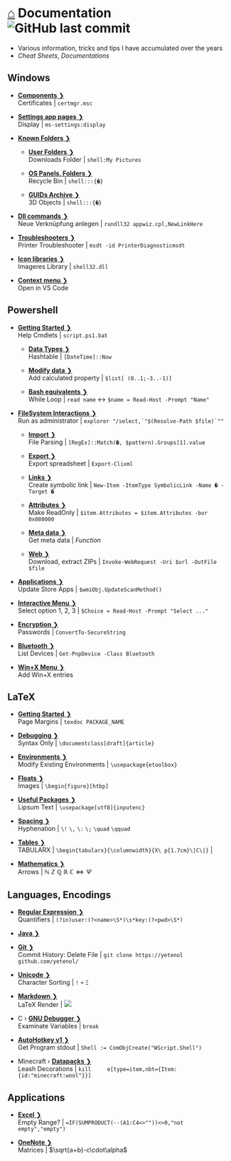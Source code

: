 # [⌂](README.md) Documentation ![GitHub last commit](https://img.shields.io/github/last-commit/yetenol/doc?color=white)
- Various information, tricks and tips I have accumulated over the years
- _Cheat Sheets_, _Documentations_


## Windows

- [**Components** ❯](windows/components.md)  
  Certificates | `certmgr.msc`

- [**Settings app pages** ❯](windows/settings.md)  
  Display | `ms-settings:display`

- [**Known Folders** ❯](windows/known-folders/known-folders.md)  

	- [**User Folders** ❯](windows/known-folders/user-folders.md)  
	  Downloads Folder | `shell:My Pictures`

	- [**OS Panels, Folders** ❯](windows/known-folders/guids.md)  
	  Recycle Bin | `shell:::{�}`

	- [**GUIDs Archive** ❯](windows/known-folders/guids-archive.md)  
	  3D Objects | `shell:::{�}`

- [**Dll commands** ❯](windows/dll.md)  
  Neue Verknüpfung anlegen | `rundll32 appwiz.cpl,NewLinkHere`

- [**Troubleshooters** ❯](windows/troubleshooters.md)  
  Printer Troubleshooter | `msdt -id PrinterDiagnosticmsdt`

- [**Icon libraries** ❯](windows/icons.md)  
  Imageres Library | `shell32.dll`

- [**Context menu** ❯](windows/context-menu.md)  
  Open in VS Code


## Powershell

- [**Getting Started** ❯](powershell/powershell.md)  
  Help Cmdlets | `script.ps1.bat`

	- [**Data Types** ❯](powershell/data-types.md)  
	  Hashtable | `[DateTime]::Now`

	- [**Modify data** ❯](powershell/filesystem/modify.md)  
	  Add calculated property | `$list[	(0..1;-3..-1)]`

	- [**Bash equivalents** ❯](powershell/bash-equivalents.md)  
	  While Loop | `read name` <-> `$name = Read-Host -Prompt "Name"`

- [**FileSystem Interactions** ❯](powershell/filesystem/filesystem.md)  
  Run as administrator | ``explorer "/select,`"$(Resolve-Path $file)`""``

	- [**Import** ❯](powershell/filesystem/import.md)  
	  File Parsing | `[RegEx]::Match(�, $pattern).Groups[1].value`

	- [**Export** ❯](powershell/filesystem/export.md)  
	  Export spreadsheet | `Export-Clixml`

	- [**Links** ❯](powershell/filesystem/links.md)  
	  Create symbolic link | `New-Item -ItemType SymbolicLink -Name � -Target �`

	- [**Attributes** ❯](powershell/filesystem/file-attributes.md)  
	  Make ReadOnly | `$item.Attributes = $item.Attributes -bor 0x080000`

	- [**Meta data** ❯](powershell/filesystem/metadata.md)  
	  Get meta data | _Function_

	- [**Web** ❯](powershell/filesystem/web.md)  
	  Download, extract ZIPs | `Invoke-WebRequest -Uri $url -OutFile $file`

- [**Applications** ❯](powershell/applications.md)  
  Update Store Apps | `$wmiObj.UpdateScanMethod()`

- [**Interactive Menu** ❯](powershell/menu.md)  
  Select option 1, 2, 3 | `$Choice = Read-Host -Prompt "Select ..."`

- [**Encryption** ❯](powershell/encryption.md)  
  Passwords | `ConvertTo-SecureString`

- [**Bluetooth** ❯](powershell/bluetooth.md)  
  List Devices | `Get-PnpDevice -Class Bluetooth`

- [**Win+X Menu** ❯](windows/win-x.md)  
  Add Win+X entries


## LaTeX

- [**Getting Started** ❯](latex/latex.md)  
  Page Margins | `texdoc PACKAGE_NAME`

- [**Debugging** ❯](latex/debugging.md)  
  Syntax Only | `\documentclass[draft]{article}`

- [**Environments** ❯](latex/environments.md)  
  Modify Existing Environments | `\usepackage{etoolbox}`

- [**Floats** ❯](latex/floats.md)  
  Images | `\begin{figure}[htbp]`

- [**Useful Packages** ❯](latex/packages.md)  
  Lipsum Text | `\usepackage[utf8]{inputenc}`

- [**Spacing** ❯](latex/spacing.md)  
  Hyphenation | `\!` `\,` `\:` `\;` `\quad` `\qquad`

- [**Tables** ❯](latex/tables.md)  
  TABULARX | `\begin{tabularx}{\columnwidth}{X\
p{1.7cm}\|C\|}` |
- [**Mathematics** ❯](latex/symbols.md)  
  Arrows | $\mathbb{N\ Z\ Q\ R\ C} \iff \Psi$


## Languages, Encodings

- [**Regular Expression** ❯](languages/regex.md)  
  Quantifiers | `(?in)user:(?<name>\S*)\s*key:(?<pwd>\S*)`

- [**Java** ❯](languages/java.md)  

- [**Git** ❯](languages/git.md)  
  Commit History: Delete File | `git clone https://yetenol	github.com/yetenol/`

- [**Unicode** ❯](languages/unicode.md)  
  Character Sorting | `!` `+` `Ξ`

- [**Markdown** ❯](languages/markdown.md)  
  LaTeX Render | <img src="https://render.githubusercontent.com/render/math?math=e^{i\pi}=-1">

- C › [**GNU Debugger** ❯](languages/gdb.md)  
  Examinate Variables | `break`


- [**AutoHotkey v1** ❯](languages/autohotkey.md)  
  Get Program stdout | `Shell := ComObjCreate("WScript.Shell")`

- Minecraft › [**Datapacks** ❯](languages/minecraft.md)  
  Leash Decorations | `kill 	e[type=item,nbt={Item:{id:"minecraft:wool"}}]`


## Applications

- [**Excel** ❯](apps/excel.md)  
  Empty Range? | `=IF(SUMPRODUCT(--(A1:C4<>""))<>0,"not empty","empty")`

- [**OneNote** ❯](apps/onenote.md)  
  Matrices | $\sqrt{a+b}-c\cdot\alpha$
